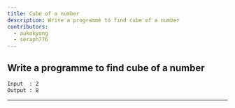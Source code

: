 ```yaml
---
title: Cube of a number
description: Write a programme to find cube of a number
contributors:
  - aukokyong
  - seraph776
---
```


## Write a programme to find cube of a number

```txt
Input  : 2
Output : 8
```

---
